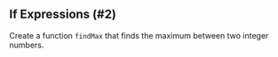 ## If Expressions (#2)

Create a function `findMax` that finds the maximum between two integer numbers.